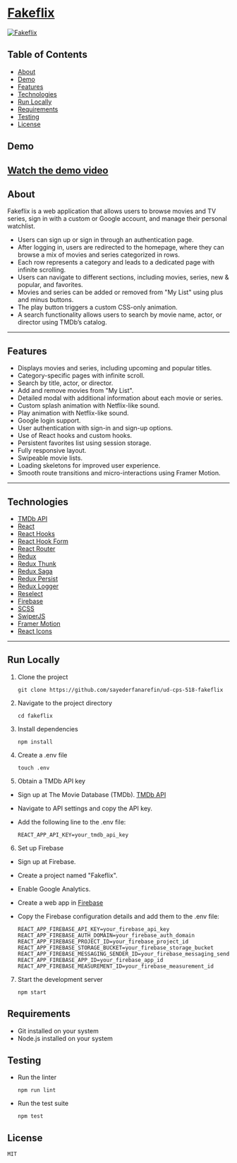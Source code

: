 # [Fakeflix](https://fakeflix.th3wall.codes)

[![Fakeflix](https://cdn.jsdelivr.net/gh/Th3Wall/assets-cdn/Fakeflix/Fakeflix_readme.png)](https://fakeflix.th3wall.codes)



## Table of Contents
- [About](#about)
- [Demo](#demo)
- [Features](#features)
- [Technologies](#technologies)
- [Run Locally](#run-locally)
- [Requirements](#requirements)
- [Testing](#testing)
- [License](#license)

## Demo
[Watch the demo video](123811962-01474580-d8f4-11eb-83ba-66cded3f321f.mp4)
---

## About

Fakeflix is a web application that allows users to browse movies and TV series, sign in with a custom or Google account, and manage their personal watchlist.

- Users can sign up or sign in through an authentication page.
- After logging in, users are redirected to the homepage, where they can browse a mix of movies and series categorized in rows.
- Each row represents a category and leads to a dedicated page with infinite scrolling.
- Users can navigate to different sections, including movies, series, new & popular, and favorites.
- Movies and series can be added or removed from "My List" using plus and minus buttons.
- The play button triggers a custom CSS-only animation.
- A search functionality allows users to search by movie name, actor, or director using TMDb’s catalog.

---

## Features

- Displays movies and series, including upcoming and popular titles.
- Category-specific pages with infinite scroll.
- Search by title, actor, or director.
- Add and remove movies from "My List".
- Detailed modal with additional information about each movie or series.
- Custom splash animation with Netflix-like sound.
- Play animation with Netflix-like sound.
- Google login support.
- User authentication with sign-in and sign-up options.
- Use of React hooks and custom hooks.
- Persistent favorites list using session storage.
- Fully responsive layout.
- Swipeable movie lists.
- Loading skeletons for improved user experience.
- Smooth route transitions and micro-interactions using Framer Motion.

---

## Technologies

- [TMDb API](https://www.themoviedb.org/)
- [React](https://reactjs.org/)
- [React Hooks](https://reactjs.org/docs/hooks-intro.html)
- [React Hook Form](https://react-hook-form.com/)
- [React Router](https://reactrouter.com/web/guides/quick-start)
- [Redux](https://redux.js.org/)
- [Redux Thunk](https://github.com/reduxjs/redux-thunk)
- [Redux Saga](https://redux-saga.js.org/)
- [Redux Persist](https://github.com/rt2zz/redux-persist)
- [Redux Logger](https://github.com/LogRocket/redux-logger)
- [Reselect](https://github.com/reduxjs/reselect)
- [Firebase](https://firebase.google.com/)
- [SCSS](https://sass-lang.com/)
- [SwiperJS](https://swiperjs.com/react)
- [Framer Motion](https://www.framer.com/motion/)
- [React Icons](https://react-icons.github.io/react-icons/)

---


## Run Locally

1. Clone the project
   ```
   git clone https://github.com/sayederfanarefin/ud-cps-518-fakeflix
   ```

2. Navigate to the project directory

    ```
    cd fakeflix
    ```

3. Install dependencies

    ```
    npm install
    ```

4. Create a .env file

    ```
    touch .env
    ```

5. Obtain a TMDb API key

- Sign up at The Movie Database (TMDb). [TMDb API](https://www.themoviedb.org/) 
- Navigate to API settings and copy the API key.
- Add the following line to the .env file:

  ```
  REACT_APP_API_KEY=your_tmdb_api_key
  ```
6. Set up Firebase

- Sign up at Firebase.
- Create a project named "Fakeflix".
- Enable Google Analytics.
- Create a web app in [Firebase](https://firebase.google.com/)
- Copy the Firebase configuration details and add them to the .env file:

  ```
  REACT_APP_FIREBASE_API_KEY=your_firebase_api_key
  REACT_APP_FIREBASE_AUTH_DOMAIN=your_firebase_auth_domain
  REACT_APP_FIREBASE_PROJECT_ID=your_firebase_project_id
  REACT_APP_FIREBASE_STORAGE_BUCKET=your_firebase_storage_bucket
  REACT_APP_FIREBASE_MESSAGING_SENDER_ID=your_firebase_messaging_sender_id
  REACT_APP_FIREBASE_APP_ID=your_firebase_app_id
  REACT_APP_FIREBASE_MEASUREMENT_ID=your_firebase_measurement_id
  ```

7. Start the development server
    ```
    npm start
    ```


## Requirements
- Git installed on your system
- Node.js installed on your system

## Testing
- Run the linter
  ```
  npm run lint
  ```

- Run the test suite
  ```
  npm test
  ```

## License
    MIT